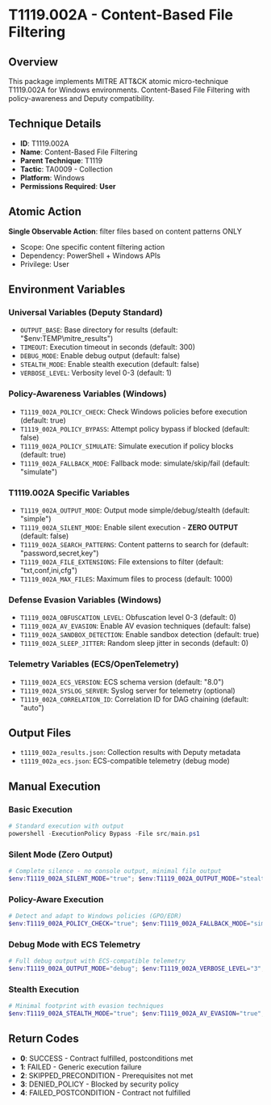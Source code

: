 # T1119.002A - Content-Based File Filtering

## Overview
This package implements MITRE ATT&CK atomic micro-technique T1119.002A for Windows environments. Content-Based File Filtering with policy-awareness and Deputy compatibility.

## Technique Details
- **ID**: T1119.002A
- **Name**: Content-Based File Filtering
- **Parent Technique**: T1119
- **Tactic**: TA0009 - Collection
- **Platform**: Windows
- **Permissions Required**: **User**

## Atomic Action
**Single Observable Action**: filter files based on content patterns ONLY
- Scope: One specific content filtering action
- Dependency: PowerShell + Windows APIs
- Privilege: User

## Environment Variables

### Universal Variables (Deputy Standard)
- `OUTPUT_BASE`: Base directory for results (default: "$env:TEMP\mitre_results")
- `TIMEOUT`: Execution timeout in seconds (default: 300)
- `DEBUG_MODE`: Enable debug output (default: false)
- `STEALTH_MODE`: Enable stealth execution (default: false)
- `VERBOSE_LEVEL`: Verbosity level 0-3 (default: 1)

### Policy-Awareness Variables (Windows)
- `T1119_002A_POLICY_CHECK`: Check Windows policies before execution (default: true)
- `T1119_002A_POLICY_BYPASS`: Attempt policy bypass if blocked (default: false)
- `T1119_002A_POLICY_SIMULATE`: Simulate execution if policy blocks (default: true)
- `T1119_002A_FALLBACK_MODE`: Fallback mode: simulate/skip/fail (default: "simulate")

### T1119.002A Specific Variables
- `T1119_002A_OUTPUT_MODE`: Output mode simple/debug/stealth (default: "simple")
- `T1119_002A_SILENT_MODE`: Enable silent execution - **ZERO OUTPUT** (default: false)
- `T1119_002A_SEARCH_PATTERNS`: Content patterns to search for (default: "password,secret,key")
- `T1119_002A_FILE_EXTENSIONS`: File extensions to filter (default: "txt,conf,ini,cfg")
- `T1119_002A_MAX_FILES`: Maximum files to process (default: 1000)

### Defense Evasion Variables (Windows)
- `T1119_002A_OBFUSCATION_LEVEL`: Obfuscation level 0-3 (default: 0)
- `T1119_002A_AV_EVASION`: Enable AV evasion techniques (default: false)
- `T1119_002A_SANDBOX_DETECTION`: Enable sandbox detection (default: true)
- `T1119_002A_SLEEP_JITTER`: Random sleep jitter in seconds (default: 0)

### Telemetry Variables (ECS/OpenTelemetry)
- `T1119_002A_ECS_VERSION`: ECS schema version (default: "8.0")
- `T1119_002A_SYSLOG_SERVER`: Syslog server for telemetry (optional)
- `T1119_002A_CORRELATION_ID`: Correlation ID for DAG chaining (default: "auto")

## Output Files
- `t1119_002a_results.json`: Collection results with Deputy metadata
- `t1119_002a_ecs.json`: ECS-compatible telemetry (debug mode)

## Manual Execution

### Basic Execution
```powershell
# Standard execution with output
powershell -ExecutionPolicy Bypass -File src/main.ps1
```

### Silent Mode (Zero Output)
```powershell
# Complete silence - no console output, minimal file output
$env:T1119_002A_SILENT_MODE="true"; $env:T1119_002A_OUTPUT_MODE="stealth"; powershell -ExecutionPolicy Bypass -File src/main.ps1
```

### Policy-Aware Execution
```powershell
# Detect and adapt to Windows policies (GPO/EDR)
$env:T1119_002A_POLICY_CHECK="true"; $env:T1119_002A_FALLBACK_MODE="simulate"; powershell -ExecutionPolicy Bypass -File src/main.ps1
```

### Debug Mode with ECS Telemetry
```powershell
# Full debug output with ECS-compatible telemetry
$env:T1119_002A_OUTPUT_MODE="debug"; $env:T1119_002A_VERBOSE_LEVEL="3"; $env:T1119_002A_ECS_VERSION="8.0"; powershell -ExecutionPolicy Bypass -File src/main.ps1
```

### Stealth Execution
```powershell
# Minimal footprint with evasion techniques
$env:T1119_002A_STEALTH_MODE="true"; $env:T1119_002A_AV_EVASION="true"; $env:T1119_002A_OBFUSCATION_LEVEL="2"; powershell -ExecutionPolicy Bypass -File src/main.ps1
```

## Return Codes
- **0**: SUCCESS - Contract fulfilled, postconditions met
- **1**: FAILED - Generic execution failure
- **2**: SKIPPED_PRECONDITION - Prerequisites not met
- **3**: DENIED_POLICY - Blocked by security policy
- **4**: FAILED_POSTCONDITION - Contract not fulfilled
